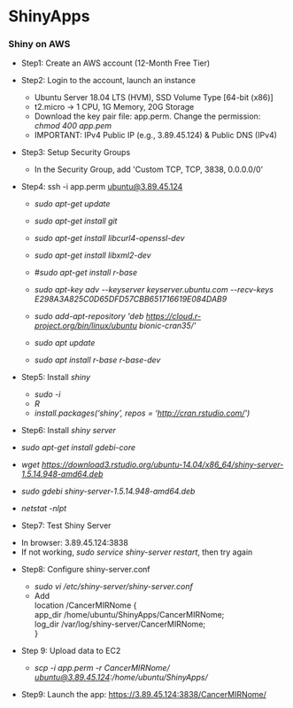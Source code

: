 # ShinyApps

### Shiny on AWS

* Step1: Create an AWS account (12-Month Free Tier)

* Step2: Login to the account, launch an instance
  - Ubuntu Server 18.04 LTS (HVM), SSD Volume Type \[64-bit (x86)\]
  - t2.micro -> 1 CPU, 1G Memory, 20G Storage
  - Download the key pair file: app.perm. Change the permission: *chmod 400 app.pem*
  - IMPORTANT: IPv4 Public IP (e.g., 3.89.45.124) & Public DNS (IPv4)

* Step3: Setup Security Groups
  - In the Security Group, add 'Custom TCP, TCP, 3838, 0.0.0.0/0'
  
* Step4: ssh -i app.perm ubuntu@3.89.45.124
  - *sudo apt-get update*
  - *sudo apt-get install git*
  - *sudo apt-get install libcurl4-openssl-dev*
  - *sudo apt-get install libxml2-dev*
  - #*sudo apt-get install r-base*
  
  - *sudo apt-key adv --keyserver keyserver.ubuntu.com --recv-keys E298A3A825C0D65DFD57CBB651716619E084DAB9*
  - *sudo add-apt-repository 'deb https://cloud.r-project.org/bin/linux/ubuntu bionic-cran35/'*
  - *sudo apt update*
  - *sudo apt install r-base r-base-dev*

* Step5: Install *shiny*
  - *sudo -i*
  - *R*
  - *install.packages(‘shiny’, repos = ‘http://cran.rstudio.com/')*
  
 * Step6: Install *shiny server*
  - *sudo apt-get install gdebi-core*
  - *wget https://download3.rstudio.org/ubuntu-14.04/x86_64/shiny-server-1.5.14.948-amd64.deb*
  - *sudo gdebi shiny-server-1.5.14.948-amd64.deb*
  
  - *netstat -nlpt*
  
  * Step7: Test Shiny Server
   - In browser: 3.89.45.124:3838
   - If not working, *sudo service shiny-server restart*, then try again
   
 * Step8: Configure shiny-server.conf
    - *sudo vi /etc/shiny-server/shiny-server.conf*
    - Add   
  location /CancerMIRNome {  
    app_dir /home/ubuntu/ShinyApps/CancerMIRNome;  
    log_dir /var/log/shiny-server/CancerMIRNome;  
  }  
   
* Step 9: Upload data to EC2
  - *scp -i app.perm -r CancerMIRNome/ ubuntu@3.89.45.124:/home/ubuntu/ShinyApps/*
  
* Step9: Launch the app: https://3.89.45.124:3838/CancerMIRNome/
